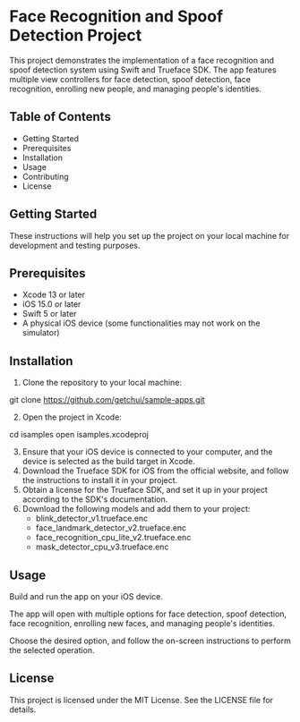 # Face Recognition and Spoof Detection Project

This project demonstrates the implementation of a face recognition and spoof detection system using Swift and Trueface SDK. The app features multiple view controllers for face detection, spoof detection, face recognition, enrolling new people, and managing people's identities.

## Table of Contents
* Getting Started
* Prerequisites
* Installation
* Usage
* Contributing
* License

## Getting Started
These instructions will help you set up the project on your local machine for development and testing purposes.

## Prerequisites
* Xcode 13 or later
* iOS 15.0 or later
* Swift 5 or later
* A physical iOS device (some functionalities may not work on the simulator)

## Installation
1. Clone the repository to your local machine:

git clone https://github.com/getchui/sample-apps.git

2. Open the project in Xcode:

cd isamples
open isamples.xcodeproj

3. Ensure that your iOS device is connected to your computer, and the device is selected as the build target in Xcode.
4. Download the Trueface SDK for iOS from the official website, and follow the instructions to install it in your project.
5. Obtain a license for the Trueface SDK, and set it up in your project according to the SDK's documentation.
6. Download the following models and add them to your project: 
    - blink_detector_v1.trueface.enc
    - face_landmark_detector_v2.trueface.enc
    - face_recognition_cpu_lite_v2.trueface.enc
    - mask_detector_cpu_v3.trueface.enc


## Usage
Build and run the app on your iOS device.

The app will open with multiple options for face detection, spoof detection, face recognition, enrolling new faces, and managing people's identities.

Choose the desired option, and follow the on-screen instructions to perform the selected operation.

## License
This project is licensed under the MIT License. See the LICENSE file for details.
